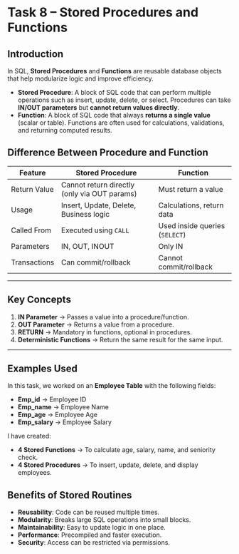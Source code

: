 
# Task 8 – Stored Procedures and Functions

##  Introduction

In SQL, **Stored Procedures** and **Functions** are reusable database objects that help modularize logic and improve efficiency.

* **Stored Procedure**: A block of SQL code that can perform multiple operations such as insert, update, delete, or select. Procedures can take **IN/OUT parameters** but **cannot return values directly**.
* **Function**: A block of SQL code that always **returns a single value** (scalar or table). Functions are often used for calculations, validations, and returning computed results.

##  Difference Between Procedure and Function

| Feature      | Stored Procedure                             | Function                       |
| ------------ | -------------------------------------------- | ------------------------------ |
| Return Value | Cannot return directly (only via OUT params) | Must return a value            |
| Usage        | Insert, Update, Delete, Business logic       | Calculations, return data      |
| Called From  | Executed using `CALL`                        | Used inside queries (`SELECT`) |
| Parameters   | IN, OUT, INOUT                               | Only IN                        |
| Transactions | Can commit/rollback                          | Cannot commit/rollback         |

---

## Key Concepts

1. **IN Parameter** → Passes a value into a procedure/function.
2. **OUT Parameter** → Returns a value from a procedure.
3. **RETURN** → Mandatory in functions, optional in procedures.
4. **Deterministic Functions** → Return the same result for the same input.

---

## Examples Used

In this task, we worked on an **Employee Table** with the following fields:

* **Emp_id** → Employee ID
* **Emp_name** → Employee Name
* **Emp_age** → Employee Age
* **Emp_salary** → Employee Salary

I have created:

* **4 Stored Functions** → To calculate age, salary, name, and seniority check.
* **4 Stored Procedures** → To insert, update, delete, and display employees.


## Benefits of Stored Routines

* **Reusability**: Code can be reused multiple times.
* **Modularity**: Breaks large SQL operations into small blocks.
* **Maintainability**: Easy to update logic in one place.
* **Performance**: Precompiled and faster execution.
* **Security**: Access can be restricted via permissions.



